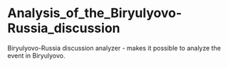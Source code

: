 # Analysis_of_the_Biryulyovo-Russia_discussion
Biryulyovo-Russia discussion analyzer - makes it possible to analyze the event in Biryulyovo.  
